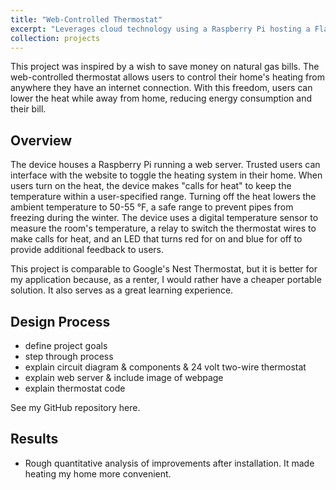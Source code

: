 ```yaml
---
title: "Web-Controlled Thermostat"
excerpt: "Leverages cloud technology using a Raspberry Pi hosting a Flask web server to make heating your home more convenient"
collection: projects
---
```

This project was inspired by a wish to save money on natural gas bills. The web-controlled thermostat allows users to control their home's heating from anywhere they have an internet connection. With this freedom, users can lower the heat while away from home, reducing energy consumption and their bill.

Overview
-----
The device houses a Raspberry Pi running a web server. Trusted users can interface with the website to toggle the heating system in their home. When users turn on the heat, the device makes "calls for heat" to keep the temperature within a user-specified range. Turning off the heat lowers the ambient temperature to 50-55 &deg;F, a safe range to prevent pipes from freezing during the winter. The device uses a digital temperature sensor to measure the room's temperature, a relay to switch the thermostat wires to make calls for heat, and an LED that turns red for on and blue for off to provide additional feedback to users.

This project is comparable to Google's Nest Thermostat, but it is better for my application because, as a renter, I would rather have a cheaper portable solution. It also serves as a great learning experience.

Design Process
-----
* define project goals
* step through process
* explain circuit diagram & components & 24 volt two-wire thermostat
* explain web server & include image of webpage
* explain thermostat code

See my GitHub repository here.

Results
-----
* Rough quantitative analysis of improvements after installation.
It made heating my home more convenient.
